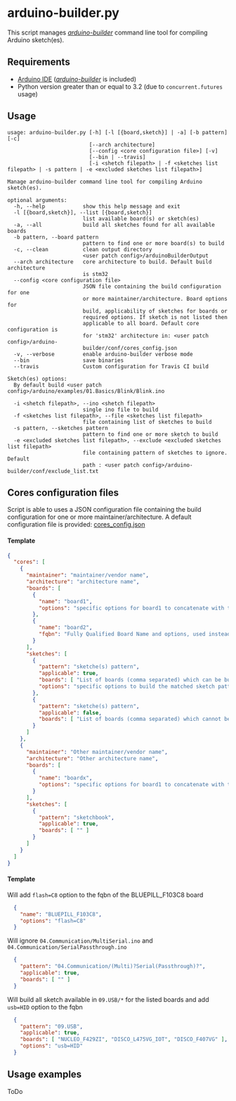 # arduino-builder.py

This script manages _[arduino-builder](https://github.com/arduino/arduino-builder)_ command line tool for compiling Arduino sketch(es).

## Requirements
- [Arduino IDE](https://www.arduino.cc/en/Main/Software) (_[arduino-builder](https://github.com/arduino/arduino-builder)_ is included) 
- Python version greater than or equal to  3.2 (due to `concurrent.futures` usage)

## Usage

```
usage: arduino-builder.py [-h] [-l [{board,sketch}] | -a] [-b pattern] [-c]
                          [--arch architecture]
                          [--config <core configuration file>] [-v]
                          [--bin | --travis]
                          [-i <shetch filepath> | -f <sketches list filepath> | -s pattern | -e <excluded sketches list filepath>]

Manage arduino-builder command line tool for compiling Arduino sketch(es).

optional arguments:
  -h, --help            show this help message and exit
  -l [{board,sketch}], --list [{board,sketch}]
                        list available board(s) or sketch(es)
  -a, --all             build all sketches found for all available boards
  -b pattern, --board pattern
                        pattern to find one or more board(s) to build
  -c, --clean           clean output directory
                        <user patch config>/arduinoBuilderOutput
  --arch architecture   core architecture to build. Default build architecture
                        is stm32
  --config <core configuration file>
                        JSON file containing the build configuration for one
                        or more maintainer/architecture. Board options for
                        build, applicability of sketches for boards or
                        required options. If sketch is not listed then
                        applicable to all board. Default core configuration is
                        for 'stm32' architecture in: <user patch config>/arduino-
                        builder/conf/cores_config.json
  -v, --verbose         enable arduino-builder verbose mode
  --bin                 save binaries
  --travis              Custom configuration for Travis CI build

Sketch(es) options:
  By default build <user patch config>/arduino/examples/01.Basics/Blink/Blink.ino

  -i <shetch filepath>, --ino <shetch filepath>
                        single ino file to build
  -f <sketches list filepath>, --file <sketches list filepath>
                        file containing list of sketches to build
  -s pattern, --sketches pattern
                        pattern to find one or more sketch to build
  -e <excluded sketches list filepath>, --exclude <excluded sketches list filepath>
                        file containing pattern of sketches to ignore. Default
                        path : <user patch config>/arduino-builder/conf/exclude_list.txt
```

## Cores configuration files

Script is able to uses a JSON configuration file containing the build configuration for one or more maintainer/architecture. 
A default configuration file is provided: [cores_config.json](conf/cores_config.json)


#### Template
```json
{
  "cores": [
    {
      "maintainer": "maintainer/vendor name",
      "architecture": "architecture name",
      "boards": [
        {
          "name": "board1",
          "options": "specific options for board1 to concatenate with the fqbn"
        },
        {
          "name": "board2",
          "fqbn": "Fully Qualified Board Name and options, used instead of generated one"
        }
      ],
      "sketches": [
        {
          "pattern": "sketche(s) pattern",
          "applicable": true,
          "boards": [ "List of boards (comma separated) which can be built for the sketche(s) pattern. Only those listed board will be built." ],
          "options": "specific options to build the matched sketch pattern to concatenate with the fqbn (optional)"
        },
        {
          "pattern": "sketche(s) pattern",
          "applicable": false,
          "boards": [ "List of boards (comma separated) which cannot be built for the sketche(s) pattern. All others available boards will be built." ]
        }
      ]
    },
    {
      "maintainer": "Other maintainer/vendor name",
      "architecture": "Other architecture name",
      "boards": [
        {
          "name": "boardx",
          "options": "specific options for board1 to concatenate with the fqbn"
        }
      ],
      "sketches": [
        {
          "pattern": "sketchbook",
          "applicable": true,
          "boards": [ "" ]
        }
      ]
    }
  ]
}
```

#### Template

Will add `flash=C8` option to the fqbn of the BLUEPILL_F103C8 board
```json
  {
    "name": "BLUEPILL_F103C8",
    "options": "flash=C8"
  }
```

Will ignore `04.Communication/MultiSerial.ino` and `04.Communication/SerialPassthrough.ino`
```json
  {
    "pattern": "04.Communication/(Multi)?Serial(Passthrough)?",
    "applicable": true,
    "boards": [ "" ]
  }
```

Will build all sketch available in  `09.USB/*` for the listed boards and add `usb=HID` option to the fqbn
```json
  {
    "pattern": "09.USB",
    "applicable": true,
    "boards": [ "NUCLEO_F429ZI", "DISCO_L475VG_IOT", "DISCO_F407VG" ],
    "options": "usb=HID"
  }
```

## Usage examples

ToDo

